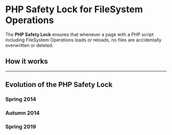 # PHP Safety Lock for FileSystem Operations
The **PHP Safety Lock** ensures that whenever a page with a PHP script including FileSystem Operations loads or reloads, no files are accidentally overwritten or deleted.

## How it works

______

## Evolution of the PHP Safety Lock

### Spring 2014

### Autumn 2014

### Spring 2019
